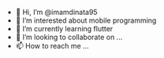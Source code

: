- 👋 Hi, I’m @imamdinata95
- 👀 I’m interested about mobile programming
- 🌱 I’m currently learning flutter
- 💞️ I’m looking to collaborate on ...
- 📫 How to reach me ...

<!---
imamdinata95/imamdinata95 is a ✨ special ✨ repository because its `README.md` (this file) appears on your GitHub profile.
You can click the Preview link to take a look at your changes.
--->
